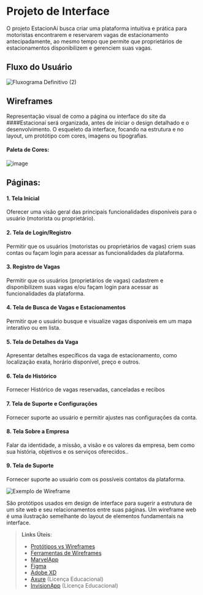 # Projeto de Interface

O projeto EstacionAí busca criar uma plataforma intuitiva e prática para motoristas encontrarem e reservarem vagas de estacionamento antecipadamente, ao mesmo tempo que permite que proprietários de estacionamentos disponibilizem e gerenciem suas vagas.

## Fluxo do Usuário

![Fluxograma Definitivo (2)](https://github.com/user-attachments/assets/c61d376a-861b-4597-8a10-0f13ada62e6b)

## Wireframes

Representação visual de como a página ou interface do site da ####Estacionaí será organizada, antes de iniciar o design detalhado e o desenvolvimento. O esqueleto da interface, focando na estrutura e no layout, um protótipo com cores, imagens ou tipografias.

#### Paleta de Cores:
![image](https://github.com/user-attachments/assets/9dcb9d40-80ae-4578-961a-6ef923abc60b)

## Páginas: 

#### 1. Tela Inicial 
Oferecer uma visão geral das principais funcionalidades disponíveis para o usuário (motorista ou proprietário).

#### 2. Tela de Login/Registro
Permitir que os usuários (motoristas ou proprietários de vagas) criem suas contas ou façam login para acessar as funcionalidades da plataforma.

#### 3. Registro de Vagas
Permitir que os usuários (proprietários de vagas) cadastrem e disponibilizem suas vagas e/ou façam login para acessar as funcionalidades da plataforma.

#### 4. Tela de Busca de Vagas e Estacionamentos
Permitir que o usuário busque e visualize vagas disponíveis em um mapa interativo ou em lista.

#### 5. Tela de Detalhes da Vaga
Apresentar detalhes específicos da vaga de estacionamento, como localização exata, horário disponível, preço e outros.

#### 6. Tela de Histórico
Fornecer Histórico de vagas reservadas, canceladas e recibos 

#### 7. Tela de Suporte e Configurações
Fornecer suporte ao usuário e permitir ajustes nas configurações da conta.

#### 8. Tela Sobre a Empresa 
Falar da identidade, a missão, a visão e os valores da empresa, bem como sua história, objetivos e os serviços oferecidos..

#### 9. Tela de Suporte 
Fornecer suporte ao usuário com os possíveis contatos da plataforma.

![Exemplo de Wireframe](img/wireframe-example.png)

São protótipos usados em design de interface para sugerir a estrutura de um site web e seu relacionamentos entre suas páginas. Um wireframe web é uma ilustração semelhante do layout de elementos fundamentais na interface.
 
> **Links Úteis**:
> - [Protótipos vs Wireframes](https://www.nngroup.com/videos/prototypes-vs-wireframes-ux-projects/)
> - [Ferramentas de Wireframes](https://rockcontent.com/blog/wireframes/)
> - [MarvelApp](https://marvelapp.com/developers/documentation/tutorials/)
> - [Figma](https://www.figma.com/)
> - [Adobe XD](https://www.adobe.com/br/products/xd.html#scroll)
> - [Axure](https://www.axure.com/edu) (Licença Educacional)
> - [InvisionApp](https://www.invisionapp.com/) (Licença Educacional)
